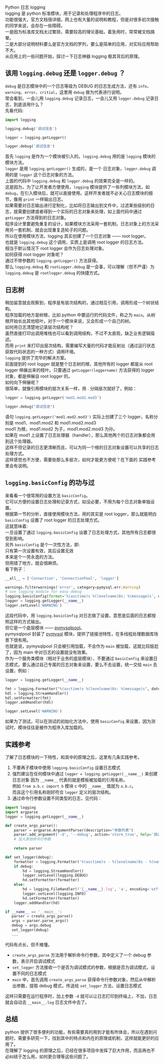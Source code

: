 Python 日志 logging<br />logging 是 python 标准模块，用于记录和处理程序中的日志。<br />功能很强大，官方文档很详细，网上也有大量的说明和教程，但是对很多初次接触的同学来说，会存在一些障碍。<br />一是因为标准库文档太过繁琐，需要较高的理论基础，着急用时，常常被文档搞晕。<br />二是大部分说明材料要么是官方文档的罗列，要么是简单的应用，对实际应用帮助不大。<br />从应用上的一些问题开始，探讨一下日志神器 logging 极其背后的原理。
<a name="Dm8R2"></a>
## 该用 `logging.debug` 还是 `logger.debug` ？
`debug` 是日志模块中的一个日志等级为 DEBUG 的日志生成方法，还有 `info`、`warning`、`error`、`critial`，这里用 `debug` 做为代表进行说明。<br />常会看到，一会儿用 `logging.debug` 记录日志，一会儿又用 `logger.debug` 记录日志，到底该用什么？<br />先看代码:
```python
import logging

logging.debug('调试信息')

logger = logging.getLogger()

logger.debug('调试信息')
```
首先 `logging` 是作为一个模块被引入的。`logging.debug` 用的是 `logging` 模块的模块方法。<br />`logger` 是用 `logging.getLogger()` 生成的，是一个 日志对象，`logger.debug` 调用的是 `logger` 这个日志对象的方法。<br />上面的代码中 `logging.debug` 和 `logger.debug` 的效果完全是一样的。<br />这是因为，为了让开发者方便使用，`logging` 模块提供了一些列模块方法，如 `debug`，在引入模块后，就可以直接使用。这样开发者就不必关心日志模块的细节，像用 `print` 一样输出日志。<br />如果需要对日志输出进行定制化，比如将日志输出到文件中，过滤某些级别的日志，就需要创建或者得到一个实际的日志对象来处理，如上面代码中通过 `getLogger` 方法得到的日志对象。<br />程序设计里要避免重复的设计，如果模块方法采用一套机制，日志对象上的方法采用另一套机制，就会出现重复造轮子的问题。<br />所以在使用模块方法，logging 其实创建了一个日志对象 —— root logger。<br />也就是 `logging.debug` 这个调用，实质上是调用 root logger 的日志方法。<br />相当于默认情况下 root logger 会作为日志处理对象。<br />如何获得 root logger 对象呢？<br />通过不带参数的 `logging.getLogger()` 方法获得。<br />那么 `logging.debug`  和 `rootLogger.debug` 是一会事，可以理解（但不严谨）为 `logging.debug` 是 `rootlogger.debug` 的快捷方式。
<a name="JDi5u"></a>
## 日志树
稍加留意就会观察到，程序是有层次结构的，通过相互引用，调用形成一个树状结构。<br />程序加载的地方是树根，比如 python 中要运行的代码文件，称之为 `main`。从树根开始长出其他枝叶。对于一个模块来说，又会形成一个自己的树。<br />如何用日志清楚地记录层次结构呢？<br />虽然直接打印出调用堆栈也可以看到调用结构，不过不太直观，缺乏业务逻辑描述。<br />而用 `print` 来打印出层次结构，需要编写大量的代码才能反射出（通过运行状态获取代码状态的一种方式）调用环境。<br />`logging` 提供了完毕的解决方案。<br />前面提到的 root logger 就是整个日志树的根，其他所有的 logger 都是从 root logger 伸展出来的枝叶。只要通过 `getLogger(loggername)` 方法获得的 logger 对象，都是伸展自 root logger 的。<br />如何向下伸展呢？<br />很简单，就像引用模块的层次关系一样，用 . 分隔层次就好了，例如：
```python
logger = logging.getLogger('mod1.mod2.mod3')

logger.debug("调试信息")
```
语句 `logging.getLogger('mod1.mod2.mod3')` 实际上创建了三个 logger，名称分别是 mod1、mod1.mod2 和 mod1.mod2.mod3<br />mod1 为根，mod1.mod2 为子，mod1.mod2.mod3 为孙。<br />如果在 mod1 上设置了日志处理器（handler），那么其他两个的日志对象都会用到这个处理器。<br />这样不但记录的日志更清晰而且，可以为同一个根的日志对象设置可以共享的日志处理方式。<br />这样感觉也不方便，需要些那么多层次，如何才能更方便呢？在下面的 实践参考 里会有说明。
<a name="bB6kP"></a>
## `logging.basicConfig` 的功与过
来看看一个很常用的设置方法 `basicConfig`。<br />它可以方便的设置日志处理和记录方式，如没必要，不用为每个日志对象单独设置。<br />根据第一节的分析，直接使用模块方法，用的其实是 root logger，那么就能明白 `basicConfig` 设置了 root logger 的日志处理方式。<br />这就意味着:<br />一旦设置了通过 `logging.basicConfig` 设置了日志处理方式，其他所有日志都很受到影响。<br />另外 `basicConfig` 是个一次性方法，即:<br />只有第一次设置有效，其后设置无效<br />本来是个一劳永逸的方法。<br />但用错了地方，就会很麻烦。<br />看下例子：
```python
__all__ = ['Connection', 'ConnectionPool', 'logger']

warnings.filterwarnings('error', category=pymysql.err.Warning)
# use logging module for easy debug
logging.basicConfig(format='%(asctime)s %(levelname)8s: %(message)s', datefmt='%m-%d %H:%M:%S')
logger = logging.getLogger(__name__)
logger.setLevel('WARNING')
```
这段代码中，用 `logging.basicConfig` 对日志做了设置，意思是后面的日志都按照这样的方式输出。<br />但它是一个底层模块 —— [pymysqlpool](https://pypi.org/project/pymysql-pool/)。<br />pymysqlpool 封装了 [pymysql](https://pypi.org/project/PyMySQL/) 模块，提供了链接池特性，在多线程处理数据库场景下很有用。<br />也就是说，pymysqlpool 只会被引用加载，不会作为 `main` 被加载，这就比较尴尬了，因为 main 中对日志的设置就没有效果。<br />作为一个服务类模块（相对于业务的底层模块），不要通过 `basicConfig` 来设置日志模式，要么通过自己专属的日志对象来设置，要么不去设置，统一交给 `main` 去设置，例如：
```python
logger = logging.getLogger(__name__)

fmt = logging.Formatter("%(asctime)s %(levelname)8s: %(message)s", datefmt='%m-%d %H:%M:%S')
hdl = logging.StreamHandler()
hdl.setFormatter(fmt)
logger.addHandler(hdl)

logger.setLevel('WARNING')
```
如果为了测试，可以在测试的初始化方法中，使用 `basicConfig` 来设置，因为测试时，模块往往是被作为程序入库加载的。
<a name="gf7fK"></a>
## 实践参考
了解了日志模块的一下特性，和其中的原理之后，这里有几条实践参考。

1. 不要再子模块中使用 `logging.basicConfig` 设置日志模式
2. 强烈建议在任何模块中通过 `logger = logging.getLogger(__name__)` 来创建日志对象 因为 `__name__` 代表的就是模板被加载的引用名称。<br />例如 `from a.b.c import b`  模块 c 中的 `__name__` 值就为 `a.b.c`。<br />而且这个引用名称刚好符合 `logger` 定义的层次结构。
3. 通过命令行参数设置不同类型的日志，见代码：
```python
import logging
import argparse
logger = logging.getLogger(__name__)

def create_args_parse():
    parser = argparse.ArgumentParser(description="参数列表")
    parser.add_argument('-d', '--debug', action='store_true', help='调试模式')
    # 加入其他命令行参数
        
    return parser

def set_logger(debug):
    formatter = logging.Formatter('%(asctime)s - %(levelname)8s - %(name)s - %(filename)s:%(lineno)d - %(thread)d- %(funcName)s:\t%(message)s')
    if debug:
        hd = logging.StreamHandler()
        logger.setLevel(logging.DEBUG)
        hd.setFormatter(formatter)
    else:
        hd = logging.FileHandler(f'{__name__}.log', 'a', encoding='utf-8')
        logger.setLevel(logging.INFO)
        hd.setFormatter(formatter)
    logger.addHandler(hd)

if __name__ == '__main__':
   parser = create_args_parse()
   args = parser.parse_args()
   debug = args.debug
   set_logger(debug)
   ...
```
代码有点长，但不难懂。

- `create_args_parse` 方法用于解析命令行参数，其中定义了一个 debug 参数，表示开启调试模式
- `set_logger` 方法接收一个是否为调试模式的参数，根据是否为调试模式，设置不同的日志模式
- `main` 中，首先调用 `create_args_parse` 获得命令行参数对象，然后从中解析出参数，提取 debug 模式，传送给 `set_logger` 方法，设置日志模式

这样只需要在运行程序时，加上参数 `-d` 就可以让日志打印到终端上，不加，日志就会自动去 `__main__.log` 日志文件中去了。
<a name="yMEJH"></a>
## 总结
python 提供了很多便利的功能，有些需要真的用到才能有所体会，所以在遇到问题时，需要多研究一下，找到其中的特点和内在的原理或机制，这样就能更好的应用了。<br />在理解了 logging 的原理之后，已经在很多项目中发挥了巨大作用，而且再也不必纠结于怎么用，如何更合理等这些问题了。
